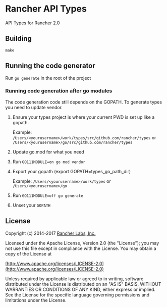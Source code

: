 Rancher API Types
========

API Types for Rancher 2.0

## Building

`make`

## Running the code generator

Run `go generate` in the root of the project

### Running code generation after go modules

The code generation code still depends on the GOPATH. 
To generate types you need to update vendor. 

1. Ensure your types project is where your current PWD is set up like a gopath.

    Example:    
   `/Users/<yourusername>/work/types/src/github.com/rancher/types` or
   `/Users/<yourusername>/go/src/github.com/rancher/types`
2. Update go.mod for what you need 
3. Run `GO111MODULE=on go mod vendor`
4. Export your gopath (export GOPATH=types_go_path_dir)

    Example: 
`/Users/<yourusername>/work/types` or
`/Users/<yourusername>/go`
5. Run `GO111MODULE=off go generate`
6. Unset your `GOPATH`

## License
Copyright (c) 2014-2017 [Rancher Labs, Inc.](http://rancher.com)

Licensed under the Apache License, Version 2.0 (the "License");
you may not use this file except in compliance with the License.
You may obtain a copy of the License at

[http://www.apache.org/licenses/LICENSE-2.0](http://www.apache.org/licenses/LICENSE-2.0)

Unless required by applicable law or agreed to in writing, software
distributed under the License is distributed on an "AS IS" BASIS,
WITHOUT WARRANTIES OR CONDITIONS OF ANY KIND, either express or implied.
See the License for the specific language governing permissions and
limitations under the License.
